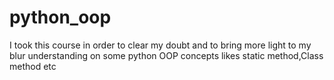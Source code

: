 # python_oop
I took this course in order to clear my doubt and to bring more light to my blur understanding on some python OOP concepts likes static method,Class method etc 
